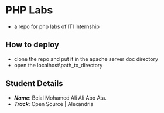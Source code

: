 # PHP Labs

- a repo for php labs of ITI internship

## How to deploy

- clone the repo and put it in the apache server doc directory
- open the localhost\path_to_directory

## Student Details
- ***Name***: Belal Mohamed Ali Ali Abo Ata.
- ***Track***: Open Source | Alexandria
